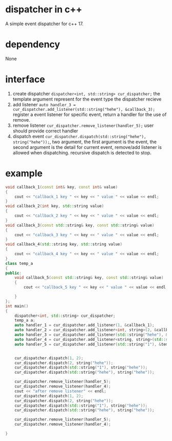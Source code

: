 # dispatcher in c++ 

A simple event dispatcher for c++ 17.


# dependency
None

# interface

1. create dispatcher `dispatcher<int, std::string> cur_dispatcher;` the template argument represent for the event type the dispatcher recieve
2. add listener `auto handler_3 = cur_dispatcher.add_listener(std::string("hehe"), &callback_3);` register a event listener for specific event, return a handler for the use of remove.
3. remove listener `cur_dispatcher.remove_listener(handler_5);` user should provide correct handler
4. dispatch event `cur_dispatcher.dispatch(std::string("hehe"), string("hehe"));`, two argument, the first argument is the event, the second argument is the detail for current event, remove/add listener is allowed when dispatching. recursive dispatch is detected to stop.

# example

```c++
void callback_1(const int& key, const int& value)
{
	cout << "callback_1 key " << key << " value " << value << endl;
}
void callback_2(int key, std::string value)
{
	cout << "callback_2 key " << key << " value " << value << endl;
}
void callback_3(const std::string& key, const std::string& value)
{
	cout << "callback_3 key " << key << " value " << value << endl;
}
void callback_4(std::string key, std::string value)
{
	cout << "callback_4 key " << key << " value " << value << endl;
}
class temp_a
{
public:
	void callback_5(const std::string& key, const std::string& value)
	{
		cout << "callback_5 key " << key << " value " << value << endl;

	}
};
int main()
{
	dispatcher<int, std::string> cur_dispatcher;
	temp_a a;
	auto handler_1 = cur_dispatcher.add_listener(1, &callback_1);
	auto handler_2 = cur_dispatcher.add_listener<int, string>(2, &callback_2);
	auto handler_3 = cur_dispatcher.add_listener(std::string("hehe"), &callback_3);
	auto handler_4 = cur_dispatcher.add_listener<string, string>(std::string("1"), &callback_4);
	auto handler_5 = cur_dispatcher.add_listener(std::string("1"), &temp_a::callback_5, &a);


	cur_dispatcher.dispatch(1, 2);
	cur_dispatcher.dispatch(2, string("hehe"));
	cur_dispatcher.dispatch(std::string("1"), string("hehe"));
	cur_dispatcher.dispatch(std::string("hehe"), string("hehe"));

	cur_dispatcher.remove_listener(handler_5);
	cur_dispatcher.remove_listener(handler_4);
	cout << "after remove listener" << endl;
	cur_dispatcher.dispatch(1, 2);
	cur_dispatcher.dispatch(2, string("hehe"));
	cur_dispatcher.dispatch(std::string("1"), string("hehe"));
	cur_dispatcher.dispatch(std::string("hehe"), string("hehe"));

	cur_dispatcher.remove_listener(handler_5);
	cur_dispatcher.remove_listener(handler_4);

}
```